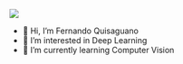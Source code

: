 ![](https://github.com/FerJeffQ/FerJeffQ/blob/main/ia.gif)

- 👋 Hi, I’m Fernando Quisaguano
- 👀 I’m interested in Deep Learning
- 🌱 I’m currently learning Computer Vision
